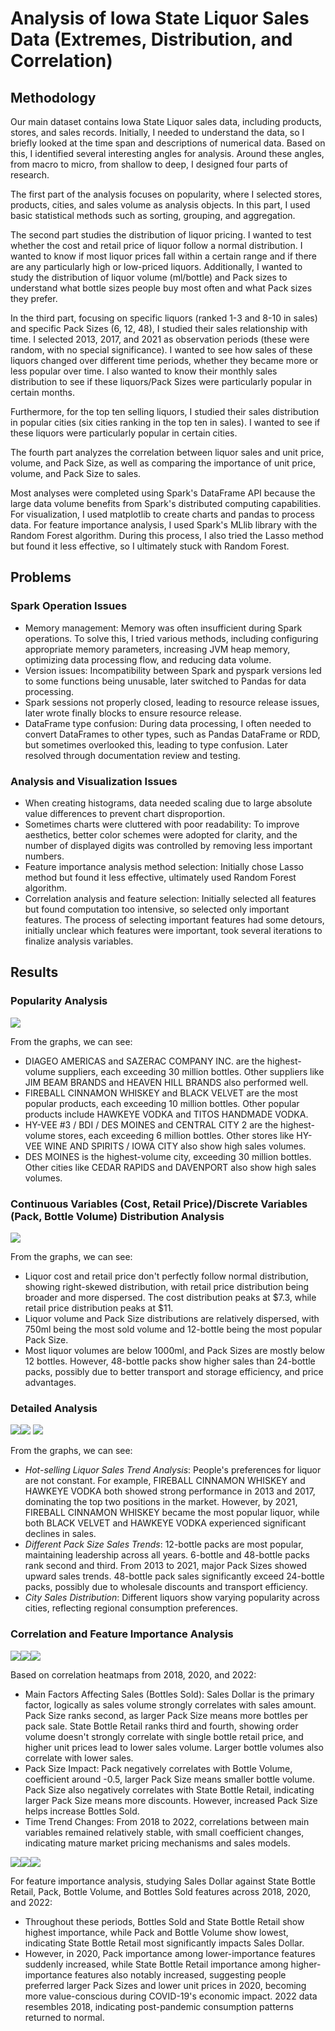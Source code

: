 # Analysis of Iowa State Liquor Sales Data (Extremes, Distribution, and Correlation)

## Methodology

Our main dataset contains Iowa State Liquor sales data, including products, stores, and sales records. Initially, I needed to understand the data, so I briefly looked at the time span and descriptions of numerical data. Based on this, I identified several interesting angles for analysis. Around these angles, from macro to micro, from shallow to deep, I designed four parts of research.

The first part of the analysis focuses on popularity, where I selected stores, products, cities, and sales volume as analysis objects. In this part, I used basic statistical methods such as sorting, grouping, and aggregation.

The second part studies the distribution of liquor pricing. I wanted to test whether the cost and retail price of liquor follow a normal distribution. I wanted to know if most liquor prices fall within a certain range and if there are any particularly high or low-priced liquors. Additionally, I wanted to study the distribution of liquor volume (ml/bottle) and Pack sizes to understand what bottle sizes people buy most often and what Pack sizes they prefer.

In the third part, focusing on specific liquors (ranked 1-3 and 8-10 in sales) and specific Pack Sizes (6, 12, 48), I studied their sales relationship with time. I selected 2013, 2017, and 2021 as observation periods (these were random, with no special significance). I wanted to see how sales of these liquors changed over different time periods, whether they became more or less popular over time. I also wanted to know their monthly sales distribution to see if these liquors/Pack Sizes were particularly popular in certain months.

Furthermore, for the top ten selling liquors, I studied their sales distribution in popular cities (six cities ranking in the top ten in sales). I wanted to see if these liquors were particularly popular in certain cities.

The fourth part analyzes the correlation between liquor sales and unit price, volume, and Pack Size, as well as comparing the importance of unit price, volume, and Pack Size to sales.

Most analyses were completed using Spark's DataFrame API because the large data volume benefits from Spark's distributed computing capabilities. For visualization, I used matplotlib to create charts and pandas to process data. For feature importance analysis, I used Spark's MLlib library with the Random Forest algorithm. During this process, I also tried the Lasso method but found it less effective, so I ultimately stuck with Random Forest.

## Problems

### Spark Operation Issues

- Memory management: Memory was often insufficient during Spark operations. To solve this, I tried various methods, including configuring appropriate memory parameters, increasing JVM heap memory, optimizing data processing flow, and reducing data volume.
- Version issues: Incompatibility between Spark and pyspark versions led to some functions being unusable, later switched to Pandas for data processing.
- Spark sessions not properly closed, leading to resource release issues, later wrote finally blocks to ensure resource release.
- DataFrame type confusion: During data processing, I often needed to convert DataFrames to other types, such as Pandas DataFrame or RDD, but sometimes overlooked this, leading to type confusion. Later resolved through documentation review and testing.

### Analysis and Visualization Issues

- When creating histograms, data needed scaling due to large absolute value differences to prevent chart disproportion.
- Sometimes charts were cluttered with poor readability: To improve aesthetics, better color schemes were adopted for clarity, and the number of displayed digits was controlled by removing less important numbers.
- Feature importance analysis method selection: Initially chose Lasso method but found it less effective, ultimately used Random Forest algorithm.
- Correlation analysis and feature selection: Initially selected all features but found computation too intensive, so selected only important features. The process of selecting important features had some detours, initially unclear which features were important, took several iterations to finalize analysis variables.

## Results

### Popularity Analysis

![](./Graphs/sales_analysis.png)

From the graphs, we can see:

- DIAGEO AMERICAS and SAZERAC COMPANY INC. are the highest-volume suppliers, each exceeding 30 million bottles. Other suppliers like JIM BEAM BRANDS and HEAVEN HILL BRANDS also performed well.
- FIREBALL CINNAMON WHISKEY and BLACK VELVET are the most popular products, each exceeding 10 million bottles. Other popular products include HAWKEYE VODKA and TITOS HANDMADE VODKA.
- HY-VEE #3 / BDI / DES MOINES and CENTRAL CITY 2 are the highest-volume stores, each exceeding 6 million bottles. Other stores like HY-VEE WINE AND SPIRITS / IOWA CITY also show high sales volumes.
- DES MOINES is the highest-volume city, exceeding 30 million bottles. Other cities like CEDAR RAPIDS and DAVENPORT also show high sales volumes.

### Continuous Variables (Cost, Retail Price)/Discrete Variables (Pack, Bottle Volume) Distribution Analysis

![](./Graphs/price_volume_distribution.png)

From the graphs, we can see:

- Liquor cost and retail price don't perfectly follow normal distribution, showing right-skewed distribution, with retail price distribution being broader and more dispersed. The cost distribution peaks at $7.3, while retail price distribution peaks at $11.
- Liquor volume and Pack Size distributions are relatively dispersed, with 750ml being the most sold volume and 12-bottle being the most popular Pack Size.
- Most liquor volumes are below 1000ml, and Pack Sizes are mostly below 12 bottles. However, 48-bottle packs show higher sales than 24-bottle packs, possibly due to better transport and storage efficiency, and price advantages.

### Detailed Analysis

![](./Graphs/liquor_trends.png)![](./Graphs/pack_trends.png)
![](./Graphs/city_distribution.png)

From the graphs, we can see:

- *Hot-selling Liquor Sales Trend Analysis*: People's preferences for liquor are not constant. For example, FIREBALL CINNAMON WHISKEY and HAWKEYE VODKA both showed strong performance in 2013 and 2017, dominating the top two positions in the market. However, by 2021, FIREBALL CINNAMON WHISKEY became the most popular liquor, while both BLACK VELVET and HAWKEYE VODKA experienced significant declines in sales.
- *Different Pack Size Sales Trends*: 12-bottle packs are most popular, maintaining leadership across all years. 6-bottle and 48-bottle packs rank second and third. From 2013 to 2021, major Pack Sizes showed upward sales trends. 48-bottle pack sales significantly exceed 24-bottle packs, possibly due to wholesale discounts and transport efficiency.
- *City Sales Distribution*: Different liquors show varying popularity across cities, reflecting regional consumption preferences.


### Correlation and Feature Importance Analysis

![](./Graphs/Liquor_Sales_Correlation_Heatmap_2018.png)![](./Graphs/Liquor_Sales_Correlation_Heatmap_2020.png)![](./Graphs/Liquor_Sales_Correlation_Heatmap_2022.png)

Based on correlation heatmaps from 2018, 2020, and 2022:

- Main Factors Affecting Sales (Bottles Sold): Sales Dollar is the primary factor, logically as sales volume strongly correlates with sales amount. Pack Size ranks second, as larger Pack Size means more bottles per pack sale. State Bottle Retail ranks third and fourth, showing order volume doesn't strongly correlate with single bottle retail price, and higher unit prices lead to lower sales volume. Larger bottle volumes also correlate with lower sales.
- Pack Size Impact: Pack negatively correlates with Bottle Volume, coefficient around -0.5, larger Pack Size means smaller bottle volume. Pack Size also negatively correlates with State Bottle Retail, indicating larger Pack Size means more discounts. However, increased Pack Size helps increase Bottles Sold.
- Time Trend Changes: From 2018 to 2022, correlations between main variables remained relatively stable, with small coefficient changes, indicating mature market pricing mechanisms and sales models.

![](./Graphs/Feature_Importance_2018.png)![](./Graphs/Feature_Importance_2020.png)![](./Graphs/Feature_Importance_2022.png)

For feature importance analysis, studying Sales Dollar against State Bottle Retail, Pack, Bottle Volume, and Bottles Sold features across 2018, 2020, and 2022:

- Throughout these periods, Bottles Sold and State Bottle Retail show highest importance, while Pack and Bottle Volume show lowest, indicating State Bottle Retail most significantly impacts Sales Dollar.
- However, in 2020, Pack importance among lower-importance features suddenly increased, while State Bottle Retail importance among higher-importance features also notably increased, suggesting people preferred larger Pack Sizes and lower unit prices in 2020, becoming more value-conscious during COVID-19's economic impact. 2022 data resembles 2018, indicating post-pandemic consumption patterns returned to normal.
